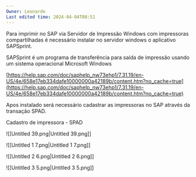 ```yaml
---
Owner: Leonardo
Last edited time: 2024-04-04T08:51
---
```

Para imprimir no SAP via Servidor de Impressão Windows com impressoras compartilhadas é necessário instalar no servidor windows o aplicativo SAPSprint.

SAPSprint é um programa de transferência para saída de impressão usando um sistema operacional Microsoft Windows

[https://help.sap.com/doc/saphelp_nw73ehp1/7.31.19/en-US/4e/658e17eb334dafe10000000a42189b/content.htm?no_cache=true](https://help.sap.com/doc/saphelp_nw73ehp1/7.31.19/en-US/4e/658e17eb334dafe10000000a42189b/content.htm?no_cache=true)

  

Apos instalado será necessário cadastrar as impressoras no SAP através da transação SPAD.

  

Cadastro de impressora - SPAD

![[Untitled 39.png|Untitled 39.png]]

![[Untitled 1 7.png|Untitled 1 7.png]]

![[Untitled 2 6.png|Untitled 2 6.png]]

![[Untitled 3 5.png|Untitled 3 5.png]]